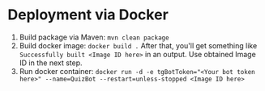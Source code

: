 # Deployment via Docker
1) Build package via Maven: 
`mvn clean package`
2) Build docker image:
`docker build .`
After that, you'll get something like
`Successfully built <Image ID here>`
in an output. Use obtained Image ID in the next step.
3) Run docker container:
`docker run -d -e tgBotToken="<Your bot token here>" --name=QuizBot --restart=unless-stopped <Image ID here>`
